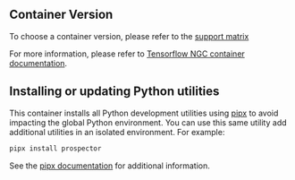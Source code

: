 ## Container Version

To choose a container version, please refer to the [support matrix](https://docs.nvidia.com/deeplearning/frameworks/support-matrix/index.html)

For more information, please refer to [Tensorflow NGC container documentation](https://catalog.ngc.nvidia.com/orgs/nvidia/containers/tensorflow).

## Installing or updating Python utilities

This container installs all Python development utilities using [pipx](https://pipxproject.github.io/pipx/) to avoid impacting the global Python environment. You can use this same utility add additional utilities in an isolated environment. For example:

```bash
pipx install prospector
```

See the [pipx documentation](https://pipxproject.github.io/pipx/docs/) for additional information.